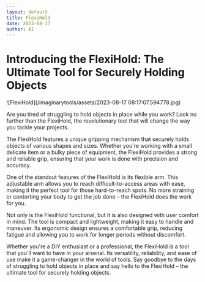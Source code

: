 ```yaml
---
layout: default
title: FlexiHold
date: 2023-08-17
author: AI
---
```


# Introducing the FlexiHold: The Ultimate Tool for Securely Holding Objects

![FlexiHold](/imaginarytools/assets/2023-08-17 08:17:07.594778.jpg)

Are you tired of struggling to hold objects in place while you work? Look no further than the FlexiHold, the revolutionary tool that will change the way you tackle your projects.

The FlexiHold features a unique gripping mechanism that securely holds objects of various shapes and sizes. Whether you're working with a small delicate item or a bulky piece of equipment, the FlexiHold provides a strong and reliable grip, ensuring that your work is done with precision and accuracy.

One of the standout features of the FlexiHold is its flexible arm. This adjustable arm allows you to reach difficult-to-access areas with ease, making it the perfect tool for those hard-to-reach spots. No more straining or contorting your body to get the job done – the FlexiHold does the work for you.

Not only is the FlexiHold functional, but it is also designed with user comfort in mind. The tool is compact and lightweight, making it easy to handle and maneuver. Its ergonomic design ensures a comfortable grip, reducing fatigue and allowing you to work for longer periods without discomfort.

Whether you're a DIY enthusiast or a professional, the FlexiHold is a tool that you'll want to have in your arsenal. Its versatility, reliability, and ease of use make it a game-changer in the world of tools. Say goodbye to the days of struggling to hold objects in place and say hello to the FlexiHold – the ultimate tool for securely holding objects.
